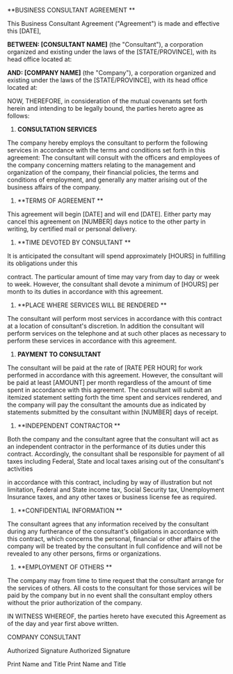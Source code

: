 **BUSINESS CONSULTANT AGREEMENT **

This Business Consultant Agreement (\"Agreement\") is made and effective
this \[DATE\],

**BETWEEN: \[CONSULTANT NAME\]** (the \"Consultant\"), a corporation
organized and existing under the laws of the \[STATE/PROVINCE\], with
its head office located at:

**AND: \[COMPANY NAME\]** (the \"Company\"), a corporation organized and
existing under the laws of the \[STATE/PROVINCE\], with its head office
located at:

NOW, THEREFORE, in consider­ation of the mutual covenants set forth
herein and intending to be legally bound, the parties hereto agree as
follows:

1.  **CONSULTATION SERVICES**

The company hereby employs the consultant to perform the following
services in accordance with the terms and conditions set forth in this
agreement: The consultant will consult with the officers and employees
of the company concerning matters relating to the management and
organization of the company, their financial policies, the terms and
conditions of employment, and generally any matter arising out of the
business affairs of the company.

1.  **TERMS OF AGREEMENT **

This agreement will begin \[DATE\] and will end \[DATE\]. Either party
may cancel this agreement on \[NUMBER\] days notice to the other party
in writing, by certified mail or personal delivery.

1.  **TIME DEVOTED BY CONSULTANT **

It is anticipated the consultant will spend approximately \[HOURS\] in
fulfilling its obligations under this

contract. The particular amount of time may vary from day to day or week
to week. However, the consultant shall devote a minimum of \[HOURS\] per
month to its duties in accordance with this agreement.

1.  **PLACE WHERE SERVICES WILL BE RENDERED **

The consultant will perform most services in accordance with this
contract at a location of consultant\'s discretion. In addition the
consultant will perform services on the telephone and at such other
places as necessary to perform these services in accordance with this
agreement.

1.  **PAYMENT TO CONSULTANT**

The consultant will be paid at the rate of \[RATE PER HOUR\] for work
performed in accordance with this agreement. However, the consultant
will be paid at least \[AMOUNT\] per month regardless of the amount of
time spent in accordance with this agreement. The consultant will submit
an itemized statement setting forth the time spent and services
rendered, and the company will pay the consultant the amounts due as
indicated by statements submitted by the consultant within \[NUMBER\]
days of receipt.

1.  **INDEPENDENT CONTRACTOR **

Both the company and the consultant agree that the consultant will act
as an independent contractor in the performance of its duties under this
contract. Accordingly, the consultant shall be responsible for payment
of all taxes including Federal, State and local taxes arising out of the
consultant\'s activities

in accordance with this contract, including by way of illustration but
not limitation, Federal and State income tax, Social Security tax,
Unemployment Insurance taxes, and any other taxes or business license
fee as required.

1.  **CONFIDENTIAL INFORMATION **

The consultant agrees that any information received by the consultant
during any furtherance of the consultant\'s obligations in accordance
with this contract, which concerns the personal, financial or other
affairs of the company will be treated by the consultant in full
confidence and will not be revealed to any other persons, firms or
organizations.

1.  **EMPLOYMENT OF OTHERS **

The company may from time to time request that the consultant arrange
for the services of others. All costs to the consultant for those
services will be paid by the company but in no event shall the
consultant employ others without the prior authorization of the company.

IN WITNESS WHEREOF, the parties hereto have executed this Agreement as
of the day and year first above written.

COMPANY CONSULTANT

Authorized Signature Authorized Signature

Print Name and Title Print Name and Title
